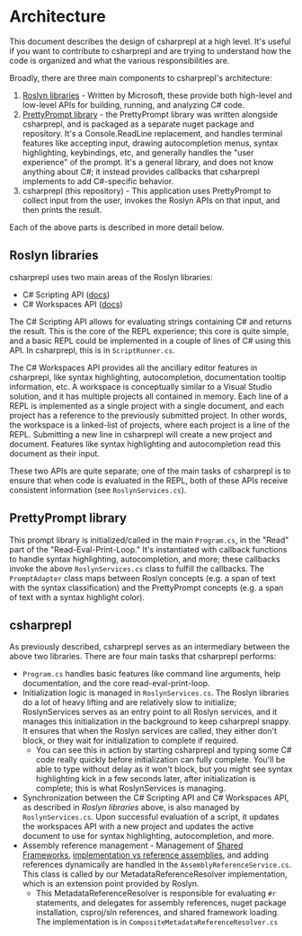 # Architecture

This document describes the design of csharprepl at a high level. It's useful if you want to contribute to csharprepl and are trying to understand how the code is organized and what the various responsibilities are.

Broadly, there are three main components to csharprepl's architecture:

1. [Roslyn libraries](https://github.com/dotnet/roslyn) - Written by Microsoft, these provide both high-level and low-level APIs for building, running, and analyzing C# code.
1. [PrettyPrompt library](https://github.com/waf/PrettyPrompt) - the PrettyPrompt library was written alongside csharprepl, and is packaged as a separate nuget package and repository. It's a Console.ReadLine replacement, and handles terminal features like accepting input, drawing autocompletion menus, syntax highlighting, keybindings, etc, and generally handles the "user experience" of the prompt. It's a general library, and does not know anything about C#; it instead provides callbacks that csharprepl implements to add C#-specific behavior.
1. csharprepl (this repository) - This application uses PrettyPrompt to collect input from the user, invokes the Roslyn APIs on that input, and then prints the result.

Each of the above parts is described in more detail below.

## Roslyn libraries

csharprepl uses two main areas of the Roslyn libraries:

- C# Scripting API ([docs](https://github.com/dotnet/roslyn/blob/b796152aff3a7f872bd70db26cc9f568bbdb14cc/docs/wiki/Scripting-API-Samples.md))
- C# Workspaces API ([docs](https://docs.microsoft.com/en-us/dotnet/csharp/roslyn-sdk/work-with-workspace))

The C# Scripting API allows for evaluating strings containing C# and returns the result. This is the core of the REPL experience; this core is quite simple, and a basic REPL could be implemented in a couple of lines of C# using this API. In csharprepl, this is in `ScriptRunner.cs`.

The C# Workspaces API provides all the ancillary editor features in csharprepl, like syntax highlighting, autocompletion, documentation tooltip information, etc. A workspace is conceptually similar to a Visual Studio solution, and it has multiple projects all contained in memory. Each line of a REPL is implemented as a single project with a single document, and each project has a reference to the previously submitted project. In other words, the workspace is a linked-list of projects, where each project is a line of the REPL. Submitting a new line in csharprepl will create a new project and document. Features like syntax highlighting and autocompletion read this document as their input.

These two APIs are quite separate; one of the main tasks of csharprepl is to ensure that when code is evaluated in the REPL, both of these APIs receive consistent information (see `RoslynServices.cs`).

## PrettyPrompt library

This prompt library is initialized/called in the main `Program.cs`, in the "Read" part of the "Read-Eval-Print-Loop." It's instantiated with callback functions to handle syntax highlighting, autocompletion, and more; these callbacks invoke the above `RoslynServices.cs` class to fulfill the callbacks. The `PromptAdapter` class maps between Roslyn concepts (e.g. a span of text with the syntax classification) and the PrettyPrompt concepts (e.g. a span of text with a syntax highlight color).

## csharprepl

As previously described, csharprepl serves as an intermediary between the above two libraries. There are four main tasks that csharprepl performs:

- `Program.cs` handles basic features like command line arguments, help documentation, and the core read-eval-print-loop.
- Initialization logic is managed in `RoslynServices.cs`. The Roslyn libraries do a lot of heavy lifting and are relatively slow to initialize; RoslynServices serves as an entry point to all Roslyn services, and it manages this initialization in the background to keep csharprepl snappy. It ensures that when the Roslyn services are called, they either don't block, or they wait for initialization to complete if required.
    - You can see this in action by starting csharprepl and typing some C# code really quickly before initialization can fully complete. You'll be able to type without delay as it won't block, but you might see syntax highlighting kick in a few seconds later, after initialization is complete; this is what RoslynServices is managing.
- Synchronization between the C# Scripting API and C# Workspaces API, as described in *Roslyn libraries* above, is also managed by `RoslynServices.cs`. Upon successful evaluation of a script, it updates the workspaces API with a new project and updates the active document to use for syntax highlighting, autocompletion, and more.
- Assembly reference management - Management of [Shared Frameworks](https://natemcmaster.com/blog/2017/12/21/netcore-primitives/), [implementation vs reference assemblies](https://docs.microsoft.com/en-us/dotnet/standard/assembly/reference-assemblies), and adding references dynamically are handled in the `AssemblyReferenceService.cs`. This class is called by our MetadataReferenceResolver implementation, which is an extension point provided by Roslyn.
    - This MetadataReferenceResolver is responsible for evaluating `#r` statements, and delegates for assembly references, nuget package installation, csproj/sln references, and shared framework loading. The implementation is in `CompositeMetadataReferenceResolver.cs`
